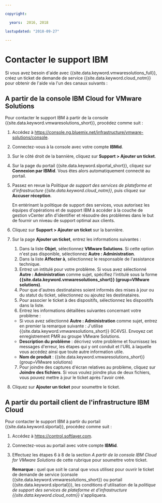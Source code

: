 ```yaml
---

copyright:

  years:  2016, 2018

lastupdated: "2018-09-27"

---
```


# Contacter le support IBM

Si vous avez besoin d'aide avec {{site.data.keyword.vmwaresolutions_full}}, créez un ticket de demande de service {{site.data.keyword.cloud_notm}} pour obtenir de l'aide via l'un des canaux suivants :

## A partir de la console IBM Cloud for VMware Solutions

Pour contacter le support IBM à partir de la console {{site.data.keyword.vmwaresolutions_short}}, procédez comme suit :

1. Accédez à
   https://console.ng.bluemix.net/infrastructure/vmware-solutions/console.
2. Connectez-vous à la console avec votre compte **IBMid**.
3. Sur le côté droit de la bannière, cliquez sur **Support > Ajouter un ticket**.
4. Sur la page du portail {{site.data.keyword.slportal_short}}, cliquez sur **Connexion par IBMid**. Vous êtes alors automatiquement connecté au portail.
5. Passez en revue la _Politique de support des services de plateforme et d'infrastructure {{site.data.keyword.cloud_notm}}_, puis cliquez sur **Accuser réception**.

   En entérinant la politique de support des services, vous autorisez les équipes d'opérations et de support IBM à accéder à la couche de gestion vCenter afin d'identifier et résoudre des problèmes dans le but de fournir un niveau de support optimal aux clients.

6. Cliquez sur **Support > Ajouter un ticket** sur la bannière.
7. Sur la page **Ajouter un ticket**, entrez les informations suivantes :
   1. Dans la liste **Objet**, sélectionnez **VMware Solutions**. Si cette option n'est pas disponible, sélectionnez **Autre : Administration**.   
   2. Dans la liste **Affecter à**, sélectionnez le responsable de l'assistance technique.  
   3. Entrez un intitulé pour votre problème. Si vous avez sélectionné **Autre : Administration** comme sujet, spécifiez l'intitulé sous la forme
   **{{site.data.keyword.vmwaresolutions_short}} (group=VMware solutions)**.  
   4. Pour que d'autres destinataires soient informés des mises à jour ou du statut du ticket, sélectionnez ou ajoutez les destinataires.
   5. Pour associer le ticket à des dispositifs, sélectionnez les dispositifs dans la liste.  
   6. Entrez les informations détaillées suivantes concernant votre problème :      
     * Si vous avez sélectionné **Autre : Administration** comme sujet, entrez en premier la remarque suivante : J'utilise {{site.data.keyword.vmwaresolutions_short}} (IC4VS). Envoyez cet enregistrement PMR au groupe VMware Solutions.   
     * **Description du problème** : décrivez votre problème et fournissez les messages d'erreur, les étapes qui y ont conduit et l'URL à laquelle vous accédez ainsi que toute autre information utile.    
     * **Nom de produit** : {{site.data.keyword.vmwaresolutions_short}} (group=VMware solutions)    
   7. Pour joindre des captures d'écran relatives au problème, cliquez sur **Joindre des fichiers**. Si vous voulez joindre plus de deux fichiers, vous pouvez mettre à jour le ticket après l'avoir créé.  
8. Cliquez sur **Ajouter un ticket** pour soumettre le ticket.

## A partir du portail client de l'infrastructure IBM Cloud

Pour contacter le support IBM à partir du portail {{site.data.keyword.slportal}}, procédez comme suit :

1. Accédez à https://control.softlayer.com.
2. Connectez-vous au portail avec votre compte **IBMid**.
3. Effectuez les étapes 6 à 8 de la section _A partir de la console IBM Cloud for VMware Solutions_ de cette rubrique pour soumettre votre ticket.

    **Remarque :** quel que soit le canal que vous utilisez pour ouvrir le ticket de demande de service (console {{site.data.keyword.vmwaresolutions_short}} ou portail {{site.data.keyword.slportal}}), les conditions d'utilisation de la _politique de support des services de plateforme et d'infrastructure {{site.data.keyword.cloud_notm}}_ s'appliquera.
